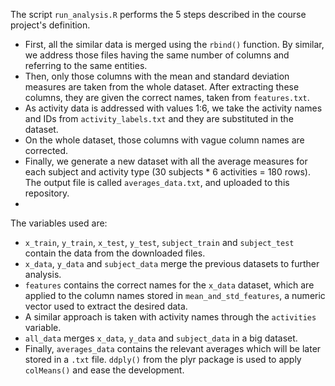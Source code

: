 The script `run_analysis.R` performs the 5 steps described in the course project's definition.

* First, all the similar data is merged using the `rbind()` function. By similar, we address those files having the same number of columns and referring to the same entities.
* Then, only those columns with the mean and standard deviation measures are taken from the whole dataset. After extracting these columns, they are given the correct names, taken from `features.txt`.
* As activity data is addressed with values 1:6, we take the activity names and IDs from `activity_labels.txt` and they are substituted in the dataset.
* On the whole dataset, those columns with vague column names are corrected.
* Finally, we generate a new dataset with all the average measures for each subject and activity type (30 subjects * 6 activities = 180 rows). The output file is called `averages_data.txt`, and uploaded to this repository.
* 

The variables used are:

* `x_train`, `y_train`, `x_test`, `y_test`, `subject_train` and `subject_test` contain the data from the downloaded files.
* `x_data`, `y_data` and `subject_data` merge the previous datasets to further analysis.
* `features` contains the correct names for the `x_data` dataset, which are applied to the column names stored in `mean_and_std_features`, a numeric vector used to extract the desired data.
* A similar approach is taken with activity names through the `activities` variable.
* `all_data` merges `x_data`, `y_data` and `subject_data` in a big dataset.
* Finally, `averages_data` contains the relevant averages which will be later stored in a `.txt` file. `ddply()` from the plyr package is used to apply `colMeans()` and ease the development.
